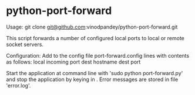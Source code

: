 python-port-forward
===================

Usage: 
git clone git@github.com:vinodpandey/python-port-forward.git


This script forwards a number of configured local ports
to local or remote socket servers.

Configuration:
Add to the config file port-forward.config lines with
contents as follows:
local incoming port dest hostname dest port

Start the application at command line with 'sudo python port-forward.py'
and stop the application by keying in <ctrl-c>.
Error messages are stored in file 'error.log'.
